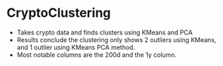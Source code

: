 # CryptoClustering

- Takes crypto data and finds clusters using KMeans and PCA
- Results conclude the clustering only shows 2 outliers using KMeans, and 1 outlier using KMeans PCA method.
- Most notable columns are the 200d and the 1y column.
